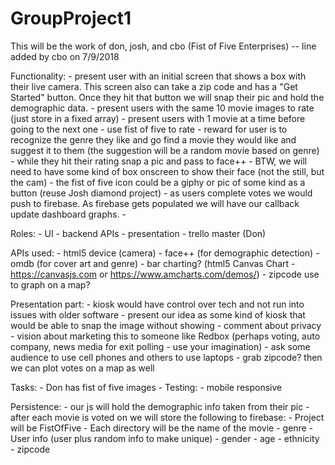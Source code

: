 # GroupProject1
This will be the work of don, josh, and cbo (Fist of Five Enterprises) -- line added by cbo on 7/9/2018

Functionality:
    - present user with an initial screen that shows a box with their live camera.  This screen also can take a zip code and has a "Get Started" button.  Once they hit that button we will snap their pic and hold the demographic data.
    - present users with the same 10 movie images to rate (just store in a fixed array)
    - present users with 1 movie at a time before going to the next one
    - use fist of five to rate
    - reward for user is to recognize the genre they like and go find a movie they would like and suggest it to them (the suggestion will be a random movie based on genre)
    - while they hit their rating snap a pic and pass to face++
    - BTW, we will need to have some kind of box onscreen to show their face (not the still, but the cam)
    - the fist of five icon could be a giphy or pic of some kind as a button (reuse Josh diamond project)
    - as users complete votes we would push to firebase.  As firebase gets populated we will have our callback update dashboard graphs.
    - 

Roles:
    - UI
    - backend APIs
    - presentation
    - trello master (Don)

APIs used:
    - html5 device (camera)
    - face++  (for demographic detection)
    - omdb (for cover art and genre)
    - bar charting? (html5 Canvas Chart - https://canvasjs.com or https://www.amcharts.com/demos/)
    - zipcode use to graph on a map?

Presentation part:
    - kiosk would have control over tech and not run into issues with older software
    - present our idea as some kind of kiosk that would be able to snap the image without showing
    - comment about privacy
    - vision about marketing this to someone like Redbox (perhaps voting, auto company, news media for exit polling - use your imagination)
    - ask some audience to use cell phones and others to use laptops
    - grab zipcode?  then we can plot votes on a map as well


Tasks:
    - Don has fist of five images
    - Testing:
        - mobile responsive

Persistence:
    - our js will hold the demographic info taken from their pic
    - after each movie is voted on we will store the following to firebase:
        - Project will be FistOfFive
        - Each directory will be the name of the movie
        - genre
        - User info (user plus random info to make unique)
            - gender
            - age
            - ethnicity
            - zipcode